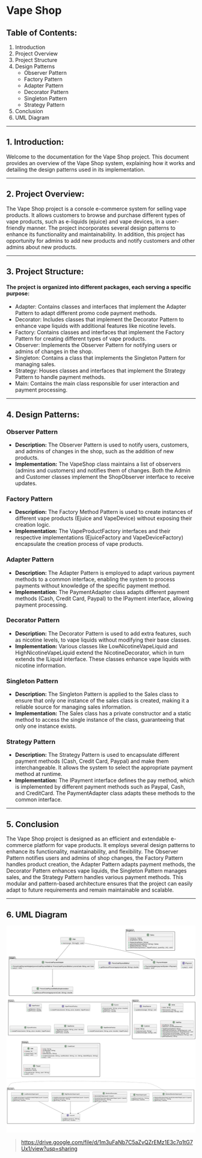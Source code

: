 # Vape Shop
## Table of Contents:
1. Introduction
2. Project Overview
3. Project Structure
4. Design Patterns
   * Observer Pattern
   * Factory Pattern
   * Adapter Pattern
   * Decorator Pattern
   * Singleton Pattern
   * Strategy Pattern
5. Conclusion
6. UML Diagram
***
## 1. Introduction:
Welcome to the documentation for the Vape Shop project. This document provides an overview of the Vape Shop system, explaining how it works and detailing the design patterns used in its implementation.
***
## 2. Project Overview:
The Vape Shop project is a console e-commerce system for selling vape products. It allows customers to browse and purchase different types of vape products, such as e-liquids (ejuice) and vape devices, in a user-friendly manner. The project incorporates several design patterns to enhance its functionality and maintainability. In addition, this project has opportunity for admins to add new products and notify customers and other admins about new products.
***
## 3. Project Structure:
#### The project is organized into different packages, each serving a specific purpose:
*  Adapter: Contains classes and interfaces that implement the Adapter Pattern to adapt different promo code payment methods.
*  Decorator: Includes classes that implement the Decorator Pattern to enhance vape liquids with additional features like nicotine levels.
*  Factory: Contains classes and interfaces that implement the Factory Pattern for creating different types of vape products.
*  Observer: Implements the Observer Pattern for notifying users or admins of changes in the shop.
*  Singleton: Contains a class that implements the Singleton Pattern for managing sales.
*  Strategy: Houses classes and interfaces that implement the Strategy Pattern to handle payment methods.
*  Main: Contains the main class responsible for user interaction and payment processing.
***
## 4. Design Patterns:
### Observer Pattern
* __Description:__ The Observer Pattern is used to notify users, customers, and admins of changes in the shop, such as the addition of new products.
* __Implementation:__ The VapeShop class maintains a list of observers (admins and customers) and notifies them of changes. Both the Admin and Customer classes implement the ShopObserver interface to receive updates.
### Factory Pattern
* __Description:__ The Factory Method Pattern is used to create instances of different vape products (Ejuice and VapeDevice) without exposing their creation logic.
* __Implementation:__ The VapeProductFactory interfaces and their respective implementations (EjuiceFactory and VapeDeviceFactory) encapsulate the creation process of vape products.
### Adapter Pattern
* __Description:__ The Adapter Pattern is employed to adapt various payment methods to a common interface, enabling the system to process payments without knowledge of the specific payment method.
* __Implementation:__ The PaymentAdapter class adapts different payment methods (Cash, Credit Card, Paypal) to the IPayment interface, allowing payment processing.
### Decorator Pattern
* __Description:__ The Decorator Pattern is used to add extra features, such as nicotine levels, to vape liquids without modifying their base classes.
* __Implementation:__ Various classes like LowNicotineVapeLiquid and HighNicotineVapeLiquid extend the NicotineDecorator, which in turn extends the ILiquid interface. These classes enhance vape liquids with nicotine information.
### Singleton Pattern
* __Description:__ The Singleton Pattern is applied to the Sales class to ensure that only one instance of the sales class is created, making it a reliable source for managing sales information.
* __Implementation:__ The Sales class has a private constructor and a static method to access the single instance of the class, guaranteeing that only one instance exists.
### Strategy Pattern
* __Description:__ The Strategy Pattern is used to encapsulate different payment methods (Cash, Credit Card, Paypal) and make them interchangeable. It allows the system to select the appropriate payment method at runtime.
* __Implementation:__ The IPayment interface defines the pay method, which is implemented by different payment methods such as Paypal, Cash, and CreditCard. The PaymentAdapter class adapts these methods to the common interface.
***
## 5. Conclusion
The Vape Shop project is designed as an efficient and extendable e-commerce platform for vape products. It employs several design patterns to enhance its functionality, maintainability, and flexibility. The Observer Pattern notifies users and admins of shop changes, the Factory Pattern handles product creation, the Adapter Pattern adapts payment methods, the Decorator Pattern enhances vape liquids, the Singleton Pattern manages sales, and the Strategy Pattern handles various payment methods. This modular and pattern-based architecture ensures that the project can easily adapt to future requirements and remain maintainable and scalable.
***
## 6. UML Diagram
![img.png](img.png)
![img_1.png](img_1.png)
![img_2.png](img_2.png)
> https://drive.google.com/file/d/1m3uFaNb7C5aZvQZrEMz1E3c7q1tG7Ux1/view?usp=sharing
